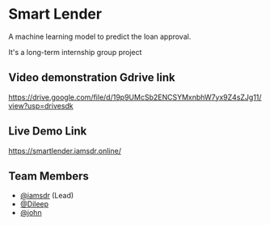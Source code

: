 # Smart Lender

A machine learning model to predict the loan approval.

It's a long-term internship group project

## Video demonstration Gdrive link

https://drive.google.com/file/d/19p9UMcSb2ENCSYMxnbhW7yx9Z4sZJg11/view?usp=drivesdk

## Live Demo Link

https://smartlender.iamsdr.online/

## Team Members

- [@iamsdr](https://www.github.com/iamsdr) (Lead)
- [@Dileep](https://www.github.com/dileep990)
- [@john](https://www.github.com/Johnweslychebrolu)
